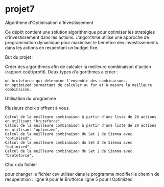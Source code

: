# projet7


Algorithme d'Optimisation d'Investissement

Ce dépôt contient une solution algorithmique pour optimiser les stratégies d'investissement dans les actions. 
L'algorithme utilise une approche de programmation dynamique pour maximiser le bénéfice des investissements dans les actions en respectant un budget fixe.


But du projet :

Créer des algorithmes afin de calculer la meilleure combinaison d'action (rapport coût/profit).
Deux types d'algorithmes à créer :

    un bruteforce qui détermine l'ensemble des combinaisons.
    Un optimized permettant de calculer au fur et à mesure la meilleure combinaison.

Utilisation du programme

Plusieurs choix s'offrent à vous.

    Calcul de la meilleure combinaison à partir d'une liste de 20 actions en utilisant "bruteforce",
    Calcul de la meilleure combinaison à partir d'une liste de 20 actions en utilisant "optimized",
    Calcul de la meilleure combinaison du Set 1 de Sienna avec "optimized",
    Calcul de la meilleure combinaison du Set 2 de Sienna avec "optimized",
    Calcul de la meilleure combinaison du Set 1 de Sienna avec "bruteforce".

Choix du fichier

pour changer le fichier csv utiliser dans le programme 
modifier le chemin de recuperation :
ligne 9 pour le Brutforce
ligne 5 pour l Optimized